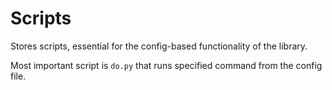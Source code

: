 # Scripts
Stores scripts, essential for the config-based functionality of the library.

Most important script is `do.py` that runs specified command from the config file.
